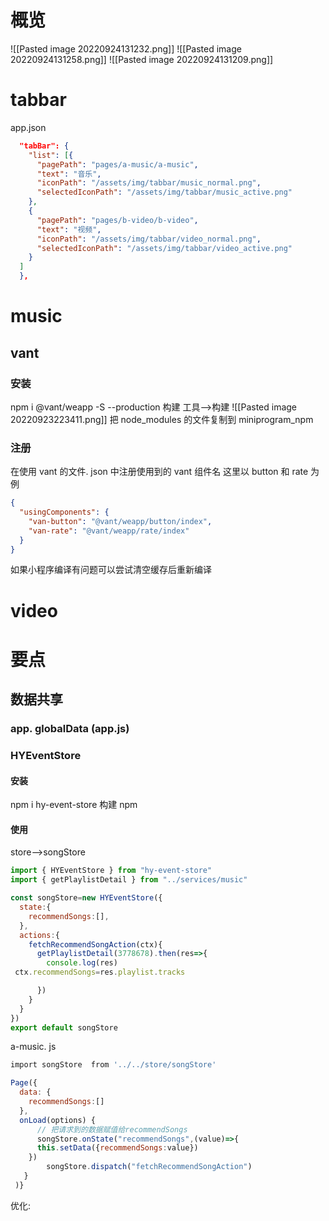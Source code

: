 # 概览
![[Pasted image 20220924131232.png]]
![[Pasted image 20220924131258.png]]
![[Pasted image 20220924131209.png]]
# tabbar
app.json
```json
  "tabBar": {
    "list": [{
      "pagePath": "pages/a-music/a-music",
      "text": "音乐",
      "iconPath": "/assets/img/tabbar/music_normal.png",
      "selectedIconPath": "/assets/img/tabbar/music_active.png"
    },
    {
      "pagePath": "pages/b-video/b-video",
      "text": "视频",
      "iconPath": "/assets/img/tabbar/video_normal.png",
      "selectedIconPath": "/assets/img/tabbar/video_active.png"
    }
  ]
  },
```

# music
## vant
### 安装
npm i @vant/weapp -S --production
构建
工具-->构建 ![[Pasted image 20220923223411.png]]
 把 node_modules 的文件复制到 miniprogram_npm
### 注册
在使用 vant 的文件. json 中注册使用到的 vant 组件名
这里以 button 和 rate 为例
```json 
{
  "usingComponents": {
    "van-button": "@vant/weapp/button/index",
    "van-rate": "@vant/weapp/rate/index"
  }
}
```

如果小程序编译有问题可以尝试清空缓存后重新编译




# video
# 要点
## 数据共享
### app. globalData (app.js)
### HYEventStore
#### 安装
 npm i hy-event-store
构建 npm

#### 使用
store-->songStore
```js
import { HYEventStore } from "hy-event-store"
import { getPlaylistDetail } from "../services/music"

const songStore=new HYEventStore({
  state:{
    recommendSongs:[],
  },
  actions:{
    fetchRecommendSongAction(ctx){
      getPlaylistDetail(3778678).then(res=>{
        console.log(res)
 ctx.recommendSongs=res.playlist.tracks

      })
    }
  }
})
export default songStore
```

a-music. js
```js
import songStore  from '../../store/songStore'

Page({
  data: {
    recommendSongs:[]
  },
  onLoad(options) {
      // 把请求到的数据赋值给recommendSongs
      songStore.onState("recommendSongs",(value)=>{
      this.setData({recommendSongs:value})
    })
        songStore.dispatch("fetchRecommendSongAction")
   }
 )}

```

优化:

